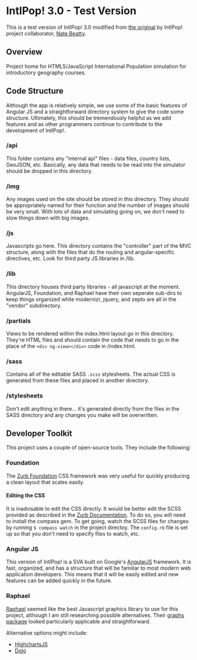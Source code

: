 IntlPop! 3.0 - Test Version
===

This is a test version of IntlPop! 3.0 modified from [the original](https://github.com/cashaffer/IntlPop) by IntlPop! project collaborator, [Nate Beatty](http://natebeatty.com).

Overview
---

Project home for HTML5/JavaScript International Population simulation
for introductory geography courses.

Code Structure
---

Although the app is relatively simple, we use some of the basic features of Angular JS and a straightforward directory system to give the code some structure. Ultimately, this should be tremendously helpful as we add features and as other programmers continue to contribute to the development of IntlPop!.

### /api

This folder contains any "internal api" files - data files, country lists, GeoJSON, etc. Basically, any data that needs to be read into the simulator should be dropped in this directory.

### /img

Any images used on the site should be stored in this directory. They should be appropriately named for their function and the number of images should be very small. With lots of data and simulating going on, we don't need to slow things down with big images.

### /js

Javascripts go here. This directory contains the "controller" part of the MVC structure, along with the files that do the routing and angular-specific directives, etc. Look for third party JS libraries in /lib.

### /lib

This directory houses third party libraries - all javascript at the moment. AngularJS, Foundation, and Raphael have their own seperate sub-dirs to keep things organized while modernizr, jquery, and zepto are all in the "vendor" subdirectory.

### /partials

Views to be rendered within the index.html layout go in this directory. They're HTML files and should contain the code that needs to go in the place of the `<div ng-view></div>` code in /index.html.

### /sass

Contains all of the editable SASS `.scss` stylesheets. The actual CSS is generated from these files and placed in another directory. 

### /stylesheets

Don't edit anything in there... it's generated directly from the files in the SASS directory and any changes you make will be overwritten.

Developer Toolkit
---

This project uses a couple of open-source tools. They include the following:

### Foundation

The [Zurb Foundation](http://foundation.zurb.com) CSS framework was very useful for quickly producing a clean layout that scales easily.

#### Editing the CSS

It is inadvisable to edit the CSS directly. It would be better edit the SCSS provided as described in the [Zurb Documentation](http://foundation.zurb.com/docs/sass.html). To do so, you will need to install the compass gem. To get going, watch the SCSS files for changes by running `$ compass watch` in the project directoy. The `config.rb` file is set up so that you don't need to specify files to watch, etc.

### Angular JS

This version of IntlPop! is a SVA built on Google's [AngularJS](http://angularjs.org) framework. It is fast, organized, and has a structure that will be familiar to most modern web application developers. This means that it will be easily edited and new features can be added quickly in the future.

### Raphael

[Raphael](http://raphaeljs.com) seemed like the best Javascript graphics library to use for this project, although I am still researching possible alternatives. Their [graphs package](http://g.raphaeljs.com) looked particularly applicable and straightforward. 

Alternative options might include:

* [HighchartsJS](http://www.highcharts.com)
* [Dojo](http://dojotoolkit.org/features/graphics-and-charting)

